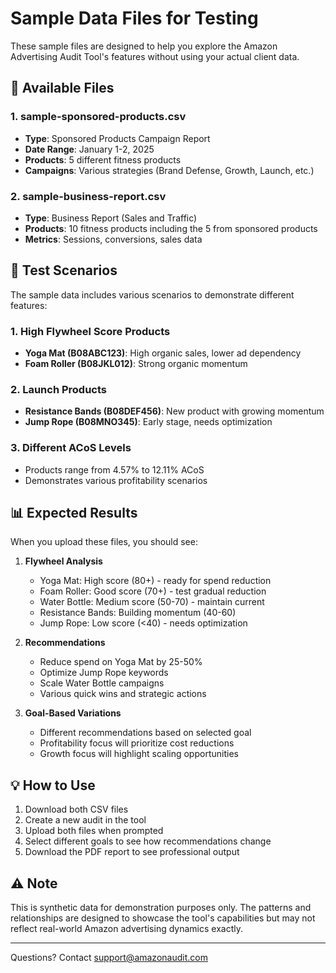 # Sample Data Files for Testing

These sample files are designed to help you explore the Amazon Advertising Audit Tool's features without using your actual client data.

## 📁 Available Files

### 1. sample-sponsored-products.csv
- **Type**: Sponsored Products Campaign Report
- **Date Range**: January 1-2, 2025
- **Products**: 5 different fitness products
- **Campaigns**: Various strategies (Brand Defense, Growth, Launch, etc.)

### 2. sample-business-report.csv  
- **Type**: Business Report (Sales and Traffic)
- **Products**: 10 fitness products including the 5 from sponsored products
- **Metrics**: Sessions, conversions, sales data

## 🎯 Test Scenarios

The sample data includes various scenarios to demonstrate different features:

### 1. High Flywheel Score Products
- **Yoga Mat (B08ABC123)**: High organic sales, lower ad dependency
- **Foam Roller (B08JKL012)**: Strong organic momentum

### 2. Launch Products
- **Resistance Bands (B08DEF456)**: New product with growing momentum
- **Jump Rope (B08MNO345)**: Early stage, needs optimization

### 3. Different ACoS Levels
- Products range from 4.57% to 12.11% ACoS
- Demonstrates various profitability scenarios

## 📊 Expected Results

When you upload these files, you should see:

1. **Flywheel Analysis**
   - Yoga Mat: High score (80+) - ready for spend reduction
   - Foam Roller: Good score (70+) - test gradual reduction
   - Water Bottle: Medium score (50-70) - maintain current
   - Resistance Bands: Building momentum (40-60)
   - Jump Rope: Low score (<40) - needs optimization

2. **Recommendations**
   - Reduce spend on Yoga Mat by 25-50%
   - Optimize Jump Rope keywords
   - Scale Water Bottle campaigns
   - Various quick wins and strategic actions

3. **Goal-Based Variations**
   - Different recommendations based on selected goal
   - Profitability focus will prioritize cost reductions
   - Growth focus will highlight scaling opportunities

## 💡 How to Use

1. Download both CSV files
2. Create a new audit in the tool
3. Upload both files when prompted
4. Select different goals to see how recommendations change
5. Download the PDF report to see professional output

## ⚠️ Note

This is synthetic data for demonstration purposes only. The patterns and relationships are designed to showcase the tool's capabilities but may not reflect real-world Amazon advertising dynamics exactly.

---

Questions? Contact support@amazonaudit.com